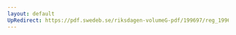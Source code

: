 ```yaml
---
layout: default
UpRedirect: https://pdf.swedeb.se/riksdagen-volumeG-pdf/199697/reg_199697/reg_199697_0443.pdf
---
```

